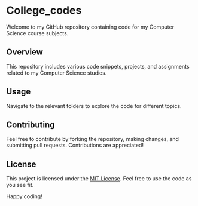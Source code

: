 # College_codes

Welcome to my GitHub repository containing code for my Computer Science course subjects.

## Overview

This repository includes various code snippets, projects, and assignments related to my Computer Science studies.

## Usage

Navigate to the relevant folders to explore the code for different topics.

## Contributing

Feel free to contribute by forking the repository, making changes, and submitting pull requests. Contributions are appreciated!

## License

This project is licensed under the [MIT License](LICENSE). Feel free to use the code as you see fit.

Happy coding!


